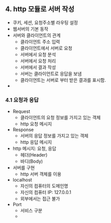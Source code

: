 ## 4. http 모듈로 서버 작성
- 쿠키, 세션, 요청주소별 라우팅 설정
- 웹서버의 기본 동작
- 서버와 클라이언트의 관계
    - 클라이언트 주소 입력
    - 클라이언트에서 서버로 요청
    - 서버에서 요청 분석
    - 서버에서 요청 처리
    - 서버에서 결과 작성
    - 서버는 클라이언트로 응답을 보냄
    - 클라이언트는 서버로 부터 받은 결과를 표시함.
- 
### 4.1 요청과 응답
- Request
  - 클라이언트의 요청 정보를 가지고 있는 객체
  - http 요청 메시지
- Response
  - 서버의 응답 정보를 가지고 있는 객체
  - http 응답 메시지
- http 메시지: 요청, 응답
  - 헤더(Header)
  - 바디(Body)
- 서버를 구현
  - http 서버 객체를 이용
- localhost
  - 자신의 컴퓨터의 도메인명
  - 자신의 컴퓨터 IP: 127.0.0.1
  - 외부에서는 접근 불가
- Port
  - 서비스 구분
  - 